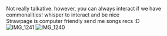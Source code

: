 Not really talkative. however, you can always interact if we have commonalities! whisper to interact and be nice                                      
Strawpage is computer friendly send me songs recs :D                            
![IMG_1241](https://github.com/user-attachments/assets/65c63660-3785-47cb-85be-04688e1e52b6)
![IMG_1240](https://github.com/user-attachments/assets/a475cc9e-6844-4e86-be04-f422482310d6)

 
 


